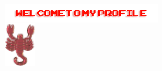   <img src="https://github.com/Scr0p1on/Scr0p1on/blob/main/welcomep.png?raw=true" style="max-width: 100%;" alt="Welcome to my Github Profile" />
  <img src="https://raw.githubusercontent.com/Scr0p1on/Scr0p1on/main/animated-scorpion-image-0002.gif" width="100">

